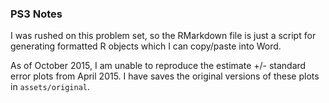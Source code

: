 ### PS3 Notes

I was rushed on this problem set, so the RMarkdown file is just a script for
generating formatted R objects which I can copy/paste into Word.

As of October 2015, I am unable to reproduce the estimate +/- standard error 
plots from April 2015. I have saves the original versions of these plots in 
`assets/original`.
